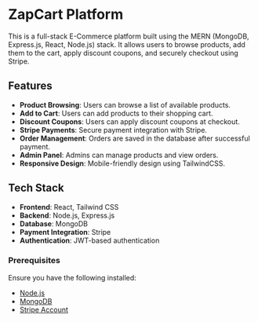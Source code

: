 # ZapCart Platform

This is a full-stack E-Commerce platform built using the MERN (MongoDB, Express.js, React, Node.js) stack. It allows users to browse products, add them to the cart, apply discount coupons, and securely checkout using Stripe.

## Features

- **Product Browsing**: Users can browse a list of available products.
- **Add to Cart**: Users can add products to their shopping cart.
- **Discount Coupons**: Users can apply discount coupons at checkout.
- **Stripe Payments**: Secure payment integration with Stripe.
- **Order Management**: Orders are saved in the database after successful payment.
- **Admin Panel**: Admins can manage products and view orders.
- **Responsive Design**: Mobile-friendly design using TailwindCSS.

## Tech Stack

- **Frontend**: React, Tailwind CSS
- **Backend**: Node.js, Express.js
- **Database**: MongoDB
- **Payment Integration**: Stripe
- **Authentication**: JWT-based authentication

### Prerequisites

Ensure you have the following installed:
- [Node.js](https://nodejs.org/)
- [MongoDB](https://www.mongodb.com/)
- [Stripe Account](https://stripe.com/)

 
